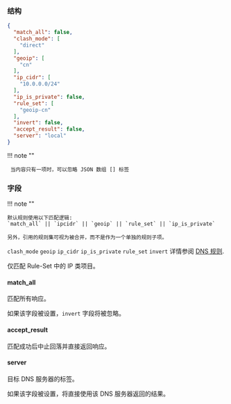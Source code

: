 ### 结构

```json
{
  "match_all": false,
  "clash_mode": [
    "direct"
  ],
  "geoip": [
    "cn"
  ],
  "ip_cidr": [
    "10.0.0.0/24"
  ],
  "ip_is_private": false,
  "rule_set": [
    "geoip-cn"
  ],
  "invert": false,
  "accept_result": false,
  "server": "local"
}

```

!!! note ""

     当内容只有一项时，可以忽略 JSON 数组 [] 标签

### 字段

!!! note ""

    默认规则使用以下匹配逻辑:  
    `match_all` || `ipcidr` || `geoip` || `rule_set` || `ip_is_private`

    另外，引用的规则集可视为被合并，而不是作为一个单独的规则子项。

`clash_mode` `geoip` `ip_cidr` `ip_is_private` `rule_set` `invert` 详情参阅 [DNS 规则](/configuration/dns/rule).

仅匹配 Rule-Set 中的 IP 类项目。

#### match_all

匹配所有响应。

如果该字段被设置，`invert` 字段将被忽略。

#### accept_result

匹配成功后中止回落并直接返回响应。

#### server

目标 DNS 服务器的标签。

如果该字段被设置，将直接使用该 DNS 服务器返回的结果。
